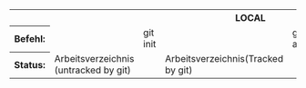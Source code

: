 <table>
    <tr>
        <th> </th>
        <th colspan=7>LOCAL</th>
        <th colspan="2">REMOTE</th>
    </tr>
    <tr>
        <th>Befehl:</th>
        <td></td>
        <td>git init</td>
        <td></td>
        <td> git add</td>
        <td></td>
        <td>git commit</td>
        <td></td>
        <td>git push</td>
        <td></td>
    </tr>
    <tr>
        <th>Status:</th>
        <td>Arbeitsverzeichnis (untracked by git)</td>
        <td></td>
        <td>Arbeitsverzeichnis(Tracked by git)</td>
        <td></td>
        <td>Staging Area</td>
        <td></td>
        <td>Local Repository</td>
        <td></td>
        <td>Remote Repository</td>
    </tr>
</table>